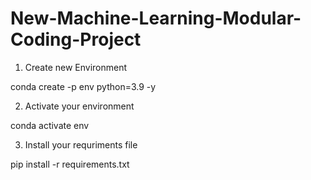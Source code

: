 # New-Machine-Learning-Modular-Coding-Project

1. Create new Environment

conda create -p env python=3.9 -y

2. Activate your environment

conda activate env

3. Install your requriments file

pip install -r requirements.txt